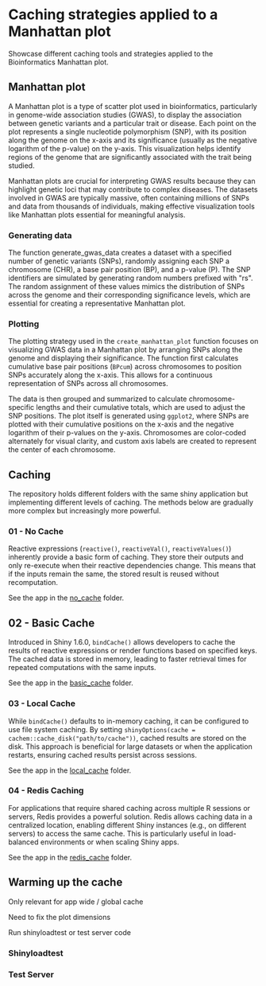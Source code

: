 # Caching strategies applied to a Manhattan plot

Showcase different caching tools and strategies applied to the Bioinformatics Manhattan plot.

## Manhattan plot
A Manhattan plot is a type of scatter plot used in bioinformatics, particularly in genome-wide association studies (GWAS),
to display the association between genetic variants and a particular trait or disease.
Each point on the plot represents a single nucleotide polymorphism (SNP),
with its position along the genome on the x-axis and its significance (usually as the negative logarithm of the p-value)
on the y-axis.
This visualization helps identify regions of the genome that are significantly associated with the trait being studied.

Manhattan plots are crucial for interpreting GWAS results because they can highlight genetic loci that may contribute
to complex diseases.
The datasets involved in GWAS are typically massive, often containing millions of SNPs and data from thousands
of individuals, making effective visualization tools like Manhattan plots essential for meaningful analysis.


### Generating data 
The function generate_gwas_data creates a dataset with a specified number of genetic variants (SNPs),
randomly assigning each SNP a chromosome (CHR), a base pair position (BP), and a p-value (P).
The SNP identifiers are simulated by generating random numbers prefixed with "rs".
The random assignment of these values mimics the distribution of SNPs across the genome and their corresponding
significance levels, which are essential for creating a representative Manhattan plot.

### Plotting

The plotting strategy used in the `create_manhattan_plot` function focuses on visualizing GWAS data in a Manhattan
plot by arranging SNPs along the genome and displaying their significance.
The function first calculates cumulative base pair positions (`BPcum`) across chromosomes to position SNPs accurately
along the x-axis. This allows for a continuous representation of SNPs across all chromosomes.

The data is then grouped and summarized to calculate chromosome-specific lengths and their cumulative totals,
which are used to adjust the SNP positions. The plot itself is generated using `ggplot2`,
where SNPs are plotted with their cumulative positions on the x-axis and the negative logarithm of their p-values on the y-axis.
Chromosomes are color-coded alternately for visual clarity, and custom axis labels are created to represent the center of each chromosome.

## Caching

The repository holds different folders with the same shiny application but implementing different levels of caching.
The methods below are gradually more complex but increasingly more powerful.


### 01 - No Cache
Reactive expressions (`reactive()`, `reactiveVal()`, `reactiveValues()`) inherently provide a basic form of caching.
They store their outputs and only re-execute when their reactive dependencies change.
This means that if the inputs remain the same, the stored result is reused without recomputation.

See the app in the [no_cache](01-no_cache) folder. 

## 02 - Basic Cache
Introduced in Shiny 1.6.0, `bindCache()` allows developers to cache the results of reactive expressions or render
functions based on specified keys.
The cached data is stored in memory, leading to faster retrieval times for repeated computations with the same inputs.

See the app in the [basic_cache](02-basic_cache) folder.

### 03 - Local Cache
While `bindCache()` defaults to in-memory caching, it can be configured to use file system caching.
By setting `shinyOptions(cache = cachem::cache_disk("path/to/cache"))`, cached results are stored on the disk.
This approach is beneficial for large datasets or when the application restarts, ensuring cached results persist across sessions.

See the app in the [local_cache](03-local_cache) folder.

### 04 - Redis Caching 
For applications that require shared caching across multiple R sessions or servers, Redis provides a powerful solution.
Redis allows caching data in a centralized location, enabling different Shiny instances (e.g., on different servers)
to access the same cache.
This is particularly useful in load-balanced environments or when scaling Shiny apps.

See the app in the [redis_cache](04-redis_cache) folder.

## Warming up the cache

Only relevant for app wide / global cache 

Need to fix the plot dimensions 

Run shinyloadtest or test server code 


### Shinyloadtest


### Test Server
